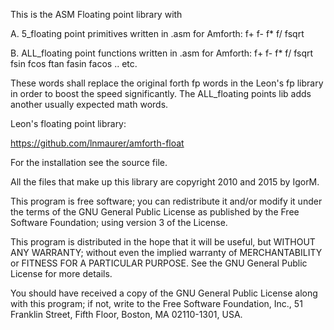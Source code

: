 This is the ASM Floating point library with 

A. 5_floating point primitives written in .asm for Amforth:
f+  f-  f*  f/  fsqrt

B. ALL_floating point functions written in .asm for Amforth:
f+  f-  f*  f/  fsqrt fsin fcos ftan fasin facos .. etc.

These words shall replace the original forth fp words in the Leon's fp library in order to boost the speed significantly.
The ALL_floating points lib adds another usually expected math words.

Leon's floating point library:

https://github.com/lnmaurer/amforth-float


For the installation see the source file.


All the files that make up this library are copyright 2010 and 2015 by IgorM.

  This program is free software; you can redistribute it and/or
  modify it under the terms of the GNU General Public License
  as published by the Free Software Foundation; using version 3
  of the License.

  This program is distributed in the hope that it will be useful,
  but WITHOUT ANY WARRANTY; without even the implied warranty of
  MERCHANTABILITY or FITNESS FOR A PARTICULAR PURPOSE.  See the
  GNU General Public License for more details.

  You should have received a copy of the GNU General Public License
  along with this program; if not, write to the Free Software
  Foundation, Inc., 51 Franklin Street, Fifth Floor, Boston, MA  02110-1301, USA.



